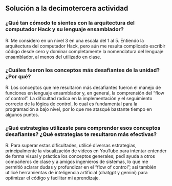 ## Solución a la decimotercera actividad  
### ¿Qué tan cómodo te sientes con la arquitectura del computador Hack y su lenguaje ensamblador?  
R: Me considero en un nivel 3 en una escala del 1 al 5. Entiendo la arquitectura del computador Hack, pero aún me resulta complicado 
escribir código desde cero y dominar completamente la nomenclatura del lenguaje ensamblador, al menos del utilizado en clase.  
### ¿Cuáles fueron los conceptos más desafiantes de la unidad? ¿Por qué?  
R: Los conceptos que me resultaron más desafiantes fueron el manejo de funciones en lenguaje ensamblador y, en general, la comprensión del 
“flow of control”. La dificultad radica en la implementación y el seguimiento correcto de la lógica de control, lo cual es fundamental para la programación a bajo nivel, 
por lo que me atasqué bastante tiempo en algunos puntos.  
### ¿Qué estrategias utilizaste para comprender esos conceptos desafiantes? ¿Qué estrategias te resultaron más efectivas?  
R: Para superar estas dificultades, utilicé diversas estrategias, principalmente la visualización de videos en YouTube para intentar entender de forma visual y práctica los conceptos generales; 
pedí ayuda a otros compañeros de clase y a amigos ingenieros de sistemas, lo que me permitió aclarar dudas y profundizar en el “flow of control”; así también utilicé 
herramientas de inteligencia artificial (chatgpt y gemini) para optimizar el código y facilitar mi aprendizaje.
